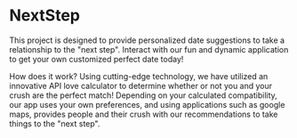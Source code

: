 # NextStep

This project is designed to provide personalized date suggestions to take a relationship to the "next step". Interact with our fun and dynamic application to get your own customized perfect date today! 

How does it work?
Using cutting-edge technology, we have utilized an innovative API love calculator to determine whether or not you and your crush are the perfect match! Depending on your calculated compatibility, our app uses your own preferences, and using applications such as google maps, provides people and their crush with our recommendations to take things to the "next step".

